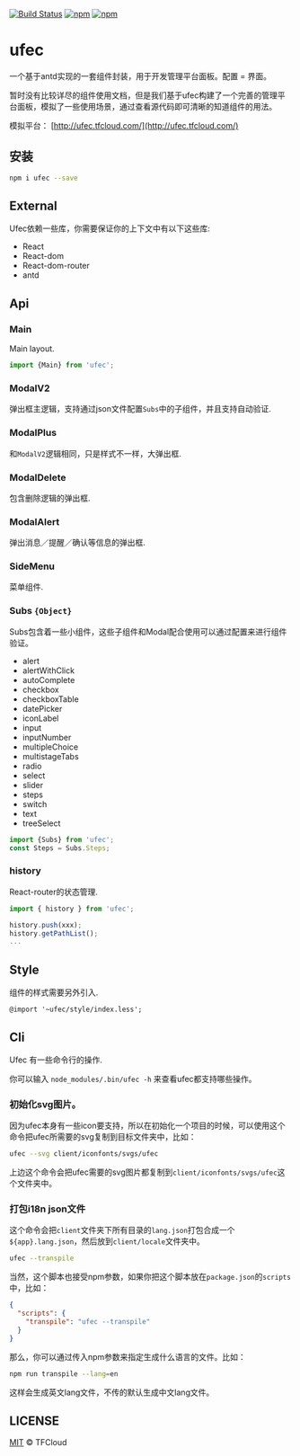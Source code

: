 [![Build Status](https://travis-ci.org/unitedstack/ufec.svg?branch=master)](https://travis-ci.org/unitedstack/ufec)
[![npm](https://img.shields.io/npm/v/ufec.svg)](https://www.npmjs.com/package/ufec)
[![npm](https://img.shields.io/npm/l/ufec.svg)](https://www.npmjs.com/package/ufec)

# ufec
一个基于antd实现的一套组件封装，用于开发管理平台面板。配置 = 界面。

暂时没有比较详尽的组件使用文档，但是我们基于ufec构建了一个完善的管理平台面板，模拟了一些使用场景，通过查看源代码即可清晰的知道组件的用法。

模拟平台： [http://ufec.tfcloud.com/](http://ufec.tfcloud.com/)

## 安装

```bash
npm i ufec --save
```

## External
Ufec依赖一些库，你需要保证你的上下文中有以下这些库:

* React
* React-dom
* React-dom-router
* antd

## Api

### Main

Main layout.

```javascript
import {Main} from 'ufec';
```

### ModalV2

弹出框主逻辑，支持通过json文件配置`Subs`中的子组件，并且支持自动验证.

### ModalPlus

和`ModalV2`逻辑相同，只是样式不一样，大弹出框.

### ModalDelete

包含删除逻辑的弹出框.

### ModalAlert

弹出消息／提醒／确认等信息的弹出框.

### SideMenu

菜单组件.

### Subs `{Object}`

Subs包含着一些小组件，这些子组件和Modal配合使用可以通过配置来进行组件验证。

* alert
* alertWithClick
* autoComplete
* checkbox
* checkboxTable
* datePicker
* iconLabel
* input
* inputNumber
* multipleChoice
* multistageTabs
* radio
* select
* slider
* steps
* switch
* text
* treeSelect

```javascript
import {Subs} from 'ufec';
const Steps = Subs.Steps;
```

### history

React-router的状态管理.

```javascript
import { history } from 'ufec';

history.push(xxx);
history.getPathList();
...
```

## Style

组件的样式需要另外引入.

```less
@import '~ufec/style/index.less';
```

## Cli

Ufec 有一些命令行的操作.

你可以输入 `node_modules/.bin/ufec -h` 来查看ufec都支持哪些操作。

### 初始化svg图片。

因为ufec本身有一些icon要支持，所以在初始化一个项目的时候，可以使用这个命令把ufec所需要的svg复制到目标文件夹中，比如：

```bash
ufec --svg client/iconfonts/svgs/ufec
```

上边这个命令会把ufec需要的svg图片都复制到`client/iconfonts/svgs/ufec`这个文件夹中。

### 打包i18n json文件

这个命令会把`client`文件夹下所有目录的`lang.json`打包合成一个`${app}.lang.json`，然后放到`client/locale`文件夹中。

```bash
ufec --transpile
```

当然，这个脚本也接受npm参数，如果你把这个脚本放在`package.json`的`scripts`中，比如：

```json
{
  "scripts": {
    "transpile": "ufec --transpile"
  }
}
```

那么，你可以通过传入npm参数来指定生成什么语言的文件。比如：

```bash
npm run transpile --lang=en
```

这样会生成英文lang文件，不传的默认生成中文lang文件。

## LICENSE

[MIT](./LICENSE) © TFCloud

